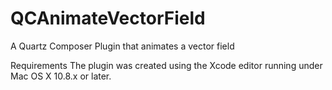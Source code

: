 QCAnimateVectorField
====================

A Quartz Composer Plugin that animates a vector field

Requirements
The plugin was created using the Xcode editor running under Mac OS X 10.8.x or later. 
